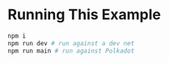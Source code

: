 # Running This Example

```sh
npm i
npm run dev # run against a dev net
npm run main # run against Polkadot
```
